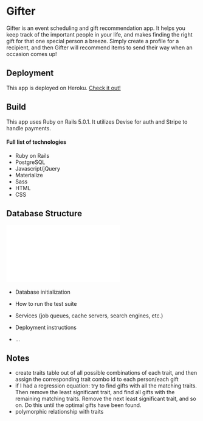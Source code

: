 # Gifter

Gifter is an event scheduling and gift recommendation app. It helps you keep track of the important people in your life, and makes finding the right gift for that one special person a breeze. Simply create a profile for a recipient, and then Gifter will recommend items to send their way when an occasion comes up!

## Deployment
This app is deployed on Heroku. [Check it out!](https://stark-anchorage-54987.herokuapp.com/)

## Build
This app uses Ruby on Rails 5.0.1. It utilizes Devise for auth and Stripe to handle payments.

#### Full list of technologies
* Ruby on Rails
* PostgreSQL
* Javascript/jQuery
* Materialize
* Sass
* HTML
* CSS

## Database Structure
![alt text](erd.pdf?raw=true "ERD")

* Database initialization

* How to run the test suite

* Services (job queues, cache servers, search engines, etc.)

* Deployment instructions

* ...

## Notes
- create traits table out of all possible combinations of each trait, and then assign the corresponding trait combo id to each person/each gift
- if I had a regression equation: try to find gifts with all the matching traits. Then remove the least significant trait, and find all gifts with the remaining matching traits. Remove the next least significant trait, and so on. Do this until the optimal gifts have been found.
- polymorphic relationship with traits
